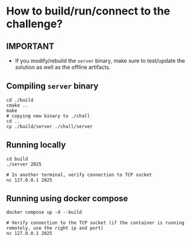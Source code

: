 # How to build/run/connect to the challenge?

## IMPORTANT
- If you modify/rebuild the `server` binary, make sure to test/update the solution as well as the offline artifacts.

## Compiling `server` binary

```
cd ./build
cmake ..
make
# copying new binary to ./chall
cd ..
cp ./build/server ./chall/server
```

## Running locally

```
cd build
./server 2025

# In another terminal, verify connection to TCP socket
nc 127.0.0.1 2025
```

## Running using docker compose

```
docker compose up -d --build

# Verify connection to the TCP socket (if the container is running remotely, use the right ip and port)
nc 127.0.0.1 2025
```
